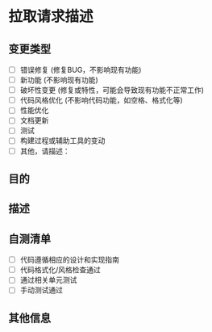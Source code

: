 # 拉取请求描述

## 变更类型

<!-- 请在下面相关选项前的 [ ] 中用 x 进行标记 (不留空格，如 [x]) -->

- [ ] 错误修复 (修复BUG，不影响现有功能)
- [ ] 新功能 (不影响现有功能)
- [ ] 破坏性变更 (修复或特性，可能会导致现有功能不正常工作)
- [ ] 代码风格优化 (不影响代码功能，如空格、格式化等)
- [ ] 性能优化
- [ ] 文档更新
- [ ] 测试
- [ ] 构建过程或辅助工具的变动
- [ ] 其他，请描述：

## 目的

<!-- 请描述该拉取请求的目的/价值 -->

## 描述

<!-- 请描述该拉取请求实现的功能/修复了什么问题 -->

## 自测清单

<!-- 请确认你已经做了以下测试 -->

- [ ] 代码遵循相应的设计和实现指南
- [ ] 代码格式化/风格检查通过
- [ ] 通过相关单元测试
- [ ] 手动测试通过

## 其他信息

<!-- 如果有，在这里添加该拉取请求相关的其他信息 -->
